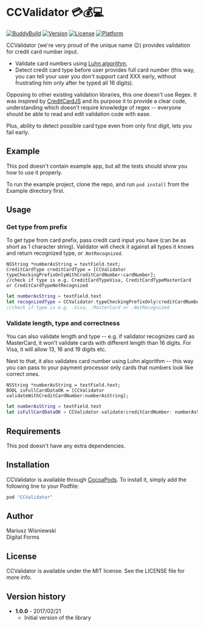 # CCValidator 💳💰💻

[![BuddyBuild](https://dashboard.buddybuild.com/api/statusImage?appID=58ac50fb4ad7d401004cd555&branch=master&build=latest)](https://dashboard.buddybuild.com/apps/58ac50fb4ad7d401004cd555/build/latest?branch=master)
[![Version](https://img.shields.io/cocoapods/v/CCValidator.svg?style=flat)](http://cocoapods.org/pods/CCValidator)
[![License](https://img.shields.io/cocoapods/l/CCValidator.svg?style=flat)](http://cocoapods.org/pods/CCValidator)
[![Platform](https://img.shields.io/cocoapods/p/CCValidator.svg?style=flat)](http://cocoapods.org/pods/CCValidator)

CCValidator (we're very proud of the unique name 😉) provides validation for credit card number input. 

* Validate card numbers using [Luhn algorithm](https://en.wikipedia.org/wiki/Luhn_algorithm),
* Detect credit card type before user provides full card number (this way, you can tell your user you don't support card XXX early, without frustrating him only after he typed all 16 digits).

Opposing to other existing validation libraries, this one doesn't use Regex. 
It was inspired by [CreditCardJS](https://creditcardjs.com/credit-card-type-detection) and its purpose it to provide a clear code, understanding which doesn't require knowledge of regex -- everyone should be able to read and edit validation code with ease.

Plus, ability to detect possible card type even from only first digit, lets you fail early. 

## Example

This pod doesn't contain example app, but all the tests should show you how to use it properly. 

To run the example project, clone the repo, and run `pod install` from the Example directory first.

## Usage

### Get type from prefix

To get type from card prefix, pass credit card input you have (can be as short as 1 character string). Validator will check it against all types it knows and return recognized type, or .`NotRecognized`.

```objc
NSString *numberAsString = textField.text;
CreditCardType creditCardType = [CCValidator typeCheckingPrefixOnlyWithCreditCardNumber:cardNumber];
//check if type is e.g. CreditCardTypeVisa, CreditCardTypeMasterCard or CreditCardTypeNotRecognized
```
```swift
let numberAsString = textField.text
let recognizedType = CCValidator.typeCheckingPrefixOnly(creditCardNumber: numberAsString)
//check if type is e.g. .Visa, .MasterCard or .NotRecognized
```

### Validate length, type and correctness

You can also validate length and type -- e.g. if validator recognizes card as MasterCard, it won't validate cards with different length than 16 digits. For Visa, it will allow 13, 16 and 19 digits etc.

Next to that, it also validates card number using Luhn algorithm -- this way you can pass to your payment processor only cards that numbers look like correct ones.

```objc
NSString *numberAsString = textField.text;
BOOL isFullCardDataOK = [CCValidator validateWithCreditCardNumber:numberAsString];
```
```swift
let numberAsString = textField.text
let isFullCardDataOK = CCValidator.validate(creditCardNumber: numberAsString)
```

## Requirements

This pod doesn't have any extra dependencies. 

## Installation

CCValidator is available through [CocoaPods](http://cocoapods.org). To install
it, simply add the following line to your Podfile:

```ruby
pod "CCValidator"
```

## Author

Mariusz Wisniewski</br>
Digital Forms

## License

CCValidator is available under the MIT license. See the LICENSE file for more info.

## Version history

* **1.0.0** - 2017/02/21
   * Initial version of the library 
